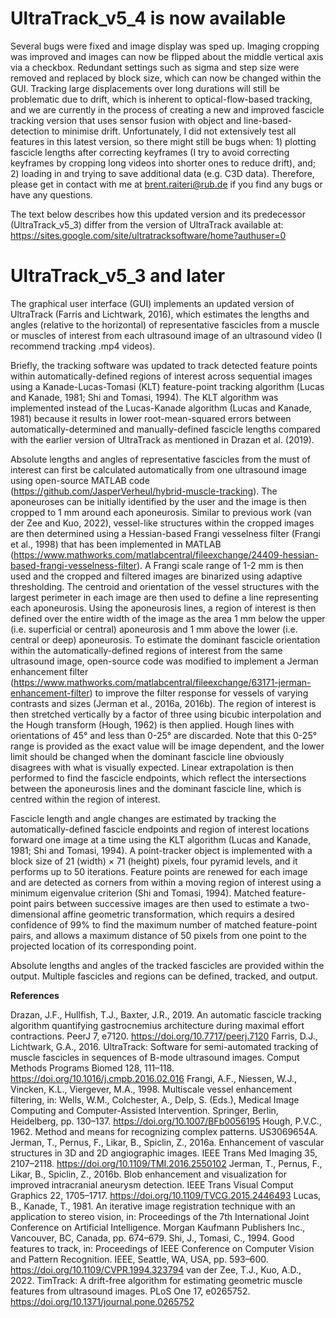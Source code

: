 # UltraTrack_v5_4 is now available
Several bugs were fixed and image display was sped up. Imaging cropping was improved and images can now be flipped about the middle vertical axis via a checkbox. Redundant settings such as sigma and step size were removed and replaced by block size, which can now be changed within the GUI. Tracking large displacements over long durations will still be problematic due to drift, which is inherent to optical-flow-based tracking, and we are currently in the process of creating a new and improved fascicle tracking version that uses sensor fusion with object and line-based-detection to minimise drift. Unfortunately, I did not extensively test all features in this latest version, so there might still be bugs when: 1) plotting fascicle lengths after correcting keyframes (I try to avoid correcting keyframes by cropping long videos into shorter ones to reduce drift), and; 2) loading in and trying to save additional data (e.g. C3D data). Therefore, please get in contact with me at brent.raiteri@rub.de if you find any bugs or have any questions.

The text below describes how this updated version and its predecessor (UltraTrack_v5_3) differ from the version of UltraTrack available at: https://sites.google.com/site/ultratracksoftware/home?authuser=0 

# UltraTrack_v5_3 and later
The graphical user interface (GUI) implements an updated version of UltraTrack (Farris and Lichtwark, 2016), which estimates the lengths and angles (relative to the horizontal) of representative fascicles from a muscle or muscles of interest from each ultrasound image of an ultrasound video (I recommend tracking .mp4 videos). 

Briefly, the tracking software was updated to track detected feature points within automatically-defined regions of interest across sequential images using a Kanade-Lucas-Tomasi (KLT) feature-point tracking algorithm (Lucas and Kanade, 1981; Shi and Tomasi, 1994). 
The KLT algorithm was implemented instead of the Lucas-Kanade algorithm (Lucas and Kanade, 1981) because it results in lower root-mean-squared errors between automatically-determined and manually-defined fascicle lengths compared with the earlier version of UltraTrack as mentioned in Drazan et al. (2019).

Absolute lengths and angles of representative fascicles from the must of interest can first be calculated automatically from one ultrasound image using open-source MATLAB code (https://github.com/JasperVerheul/hybrid-muscle-tracking). 
The aponeuroses can be initially identified by the user and the image is then cropped to 1 mm around each aponeurosis. Similar to previous work (van der Zee and Kuo, 2022), vessel-like structures within the cropped images are then determined using a Hessian-based Frangi vesselness filter (Frangi et al., 1998) that has been implemented in MATLAB (https://www.mathworks.com/matlabcentral/fileexchange/24409-hessian-based-frangi-vesselness-filter). 
A Frangi scale range of 1-2 mm is then used and the cropped and filtered images are binarized using adaptive thresholding. 
The centroid and orientation of the vessel structures with the largest perimeter in each image are then used to define a line representing each aponeurosis. 
Using the aponeurosis lines, a region of interest is then defined over the entire width of the image as the area 1 mm below the upper (i.e. superficial or central) aponeurosis and 1 mm above the lower (i.e. central or deep) aponeurosis. 
To estimate the dominant fascicle orientation within the automatically-defined regions of interest from the same ultrasound image, open-source code was modified to implement a Jerman enhancement filter (https://www.mathworks.com/matlabcentral/fileexchange/63171-jerman-enhancement-filter) to improve the filter response for vessels of varying contrasts and sizes (Jerman et al., 2016a, 2016b). 
The region of interest is then stretched vertically by a factor of three using bicubic interpolation and the Hough transform (Hough, 1962) is then applied. 
Hough lines with orientations of 45° and less than 0-25° are discarded. Note that this 0-25° range is provided as the exact value will be image dependent, and the lower limit should be changed when the dominant fascicle line obviously disagrees with what is visually expected. 
Linear extrapolation is then performed to find the fascicle endpoints, which reflect the intersections between the aponeurosis lines and the dominant fascicle line, which is centred within the region of interest. 

Fascicle length and angle changes are estimated by tracking the automatically-defined fascicle endpoints and region of interest locations forward one image at a time using the KLT algorithm (Lucas and Kanade, 1981; Shi and Tomasi, 1994). 
A point-tracker object is implemented with a block size of 21 (width) × 71 (height) pixels, four pyramid levels, and it performs up to 50 iterations. 
Feature points are renewed for each image and are detected as corners from within a moving region of interest using a minimum eigenvalue criterion (Shi and Tomasi, 1994). 
Matched feature-point pairs between successive images are then used to estimate a two-dimensional affine geometric transformation, which requirs a desired confidence of 99% to find the maximum number of matched feature-point pairs, and allows a maximum distance of 50 pixels from one point to the projected location of its corresponding point. 

Absolute lengths and angles of the tracked fascicles are provided within the output. Multiple fascicles and regions can be defined, tracked, and output.

**References**

Drazan, J.F., Hullfish, T.J., Baxter, J.R., 2019. An automatic fascicle tracking algorithm quantifying gastrocnemius architecture during maximal effort contractions. PeerJ 7, e7120. https://doi.org/10.7717/peerj.7120
Farris, D.J., Lichtwark, G.A., 2016. UltraTrack: Software for semi-automated tracking of muscle fascicles in sequences of B-mode ultrasound images. Comput Methods Programs Biomed 128, 111–118. https://doi.org/10.1016/j.cmpb.2016.02.016
Frangi, A.F., Niessen, W.J., Vincken, K.L., Viergever, M.A., 1998. Multiscale vessel enhancement filtering, in: Wells, W.M., Colchester, A., Delp, S. (Eds.), Medical Image Computing and Computer-Assisted Intervention. Springer, Berlin, Heidelberg, pp. 130–137. https://doi.org/10.1007/BFb0056195
Hough, P.V.C., 1962. Method and means for recognizing complex patterns. US3069654A.
Jerman, T., Pernus, F., Likar, B., Spiclin, Z., 2016a. Enhancement of vascular structures in 3D and 2D angiographic images. IEEE Trans Med Imaging 35, 2107–2118. https://doi.org/10.1109/TMI.2016.2550102
Jerman, T., Pernus, F., Likar, B., Spiclin, Z., 2016b. Blob enhancement and visualization for improved intracranial aneurysm detection. IEEE Trans Visual Comput Graphics 22, 1705–1717. https://doi.org/10.1109/TVCG.2015.2446493
Lucas, B., Kanade, T., 1981. An iterative image registration technique with an application to stereo vision, in: Proceedings of the 7th International Joint Conference on Artificial Intelligence. Morgan Kaufmann Publishers Inc., Vancouver, BC, Canada, pp. 674–679.
Shi, J., Tomasi, C., 1994. Good features to track, in: Proceedings of IEEE Conference on Computer Vision and Pattern Recognition. IEEE, Seattle, WA, USA, pp. 593–600. https://doi.org/10.1109/CVPR.1994.323794
van der Zee, T.J., Kuo, A.D., 2022. TimTrack: A drift-free algorithm for estimating geometric muscle features from ultrasound images. PLoS One 17, e0265752. https://doi.org/10.1371/journal.pone.0265752
